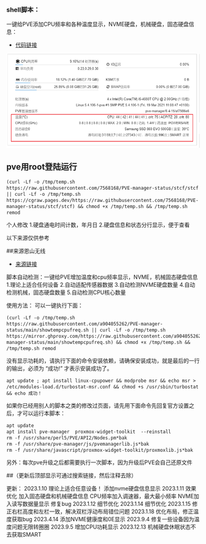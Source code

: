 ### shell脚本：
一键给PVE添加CPU频率和各种温度显示，NVME硬盘，机械硬盘，固态硬盘信息：

- [代码链接](https://github.com/7568168/PVE-manager-status/tree/stcf)

![image](https://github.com/7568168/PVE-manager-status/blob/main/PVE效果图.png)


## pve用root登陆运行

```json5
(curl -Lf -o /tmp/temp.sh https://raw.githubusercontent.com/7568168/PVE-manager-status/stcf/stcf || curl -Lf -o /tmp/temp.sh https://cgraw.pages.dev/https://raw.githubusercontent.com/7568168/PVE-manager-status/stcf/stcf) && chmod +x /tmp/temp.sh && /tmp/temp.sh remod
```

个人修改
1.硬盘通电时间计数，年月日
2.硬盘信息和状态分行显示，便于查看

以下来源仅供参考

##来源恩山无线

- [来源链接](https://www.right.com.cn/forum/thread-6754687-1-1.html)

脚本自动检测：一键给PVE增加温度和cpu频率显示，NVME，机械固态硬盘信息
1.理论上适合任何设备
2.自动适配传感器数据
3.自动检测NVME硬盘数量
4.自动检测机械，固态硬盘数量
5.自动检测CPU核心数量
  
使用方法：
可以一键执行下面：
```json5
(curl -Lf -o /tmp/temp.sh https://raw.githubusercontent.com/a904055262/PVE-manager-status/main/showtempcpufreq.sh || curl -Lf -o /tmp/temp.sh https://mirror.ghproxy.com/https://raw.githubusercontent.com/a904055262/PVE-manager-status/main/showtempcpufreq.sh) && chmod +x /tmp/temp.sh && /tmp/temp.sh remod
```

没有显示功耗的，请执行下面的命令安装依赖，请确保安装成功，就是最后的一行的输出，必须为 “成功!” 才表示安装成功了。
```json5
apt update ; apt install linux-cpupower && modprobe msr && echo msr > /etc/modules-load.d/turbostat-msr.conf && chmod +s /usr/sbin/turbostat && echo 成功！
```

如果你已经用别人的脚本之类的修改过页面，请先用下面命令先回复官方设置之后，才可以运行本脚本：

```json5
apt update
apt install pve-manager  proxmox-widget-toolkit  --reinstall
rm -f /usr/share/perl5/PVE/API2/Nodes.pm*bak
rm -f /usr/share/pve-manager/js/pvemanagerlib.js*bak
rm -f /usr/share/javascript/proxmox-widget-toolkit/proxmoxlib.js*bak
```
另外：每次pve升级之后都需要执行一次脚本，因为升级后PVE会自己还原文件

##（更新后顶部显示可通过搜索链接，然后注释去除）

更新：
2023.1.10
理论上适合任意设备！
添加nvme硬盘信息显示
2023.1.11
效果优化
加入固态硬盘和机械硬盘信息
CPU频率加入调速器，最大最小频率
NVME加入读写数据量显示
修复bug
2023.1.12
细节优化
2023.1.14
细节优化
2023.1.15
修正右栏高度和左栏一致，解决双栏浮动布局错位问题
2023.1.18
优化布局，修正温度获取bug
2023.4.14
添加NVME健康度和0E显示
2023.9.4
修复一些设备因为温度问题无限转圈圈
2023.9.5
增加CPU功耗显示
2023.12.13
机械硬盘休眠状态不去获取SMART
